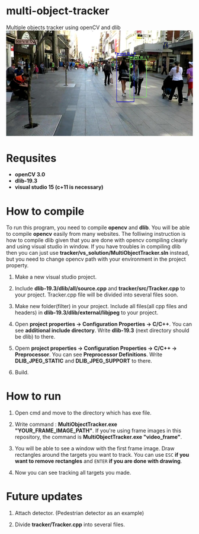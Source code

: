 # multi-object-tracker
Multiple objects tracker using openCV and dlib
![Alt text](/example.png)

# Requsites
* __openCV 3.0__  
* __dlib-19.3__  
* __visual studio 15 (c+11 is necessary)__  

# How to compile
To run this program, you need to compile __opencv__ and __dlib__. You will be able to compile __opencv__ easily from many websites.
The folliwing instruction is how to compile dlib given that you are done with opencv compiling clearly and using visual studio in window. If you have troubles in compiling dlib then you can just use __tracker/vs_solution/MultiObjectTracker.sln__ instead, but you need to change opencv path with your environment in the project property.  

1. Make a new visual studio project.  

2. Include __dlib-19.3/dlib/all/source.cpp__ and __tracker/src/Tracker.cpp__ to your project. Tracker.cpp file will be divided into several files soon.

3. Make new folder(filter) in your project. Include all files(all cpp files and headers) in __dlib-19.3/dlib/external/libjpeg__ to your project.

4. Open __project properties -> Configuration Properties -> C/C++__. You can see __additional include directory__. Write __dlib-19.3__ (next directory should be dlib) to there.

5. Opem __project properties -> Configuration Properties -> C/C++ -> Preprocessor__. You can see __Preprocessor Definitions__. Write __DLIB_JPEG_STATIC__ and __DLIB_JPEG_SUPPORT__ to there.

6. Build.

# How to run 

1. Open cmd and move to the directory which has exe file.

2. Write command : __MultiObjectTracker.exe "YOUR_FRAME_IMAGE_PATH"__. If you're using frame images in this repository, the command is __MultiObjectTracker.exe "video_frame"__.

3. You will be able to see a window with the first frame image. Draw rectangles around the targets you want to track. You can use `ESC` __if you want to remove rectangles__ and `ENTER` __if you are done with drawing__.

4. Now you can see tracking all targets you made.

# Future updates

1. Attach detector. (Pedestrian detector as an example)

2. Divide __tracker/Tracker.cpp__ into several files.
